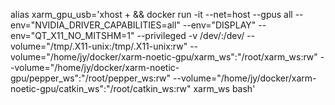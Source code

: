 alias xarm_gpu_usb='xhost + && docker run -it --net=host --gpus all  --env="NVIDIA_DRIVER_CAPABILITIES=all"     --env="DISPLAY"     --env="QT_X11_NO_MITSHM=1" --privileged -v /dev/:/dev/ --volume="/tmp/.X11-unix:/tmp/.X11-unix:rw" --volume="/home/jy/docker/xarm-noetic-gpu/xarm_ws":"/root/xarm_ws:rw" --volume="/home/jy/docker/xarm-noetic-gpu/pepper_ws":"/root/pepper_ws:rw" --volume="/home/jy/docker/xarm-noetic-gpu/catkin_ws":"/root/catkin_ws:rw"   xarm_ws bash'